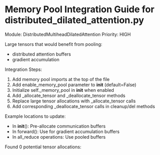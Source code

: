 
Memory Pool Integration Guide for distributed_dilated_attention.py
============================================================

Module: DistributedMultiheadDilatedAttention
Priority: HIGH

Large tensors that would benefit from pooling:
  - distributed attention buffers
  - gradient accumulation

Integration Steps:
1. Add memory pool imports at the top of the file
2. Add enable_memory_pool parameter to __init__ (default=False)
3. Initialize self._memory_pool in __init__ when enabled
4. Add _allocate_tensor and _deallocate_tensor methods
5. Replace large tensor allocations with _allocate_tensor calls
6. Add corresponding _deallocate_tensor calls in cleanup/del methods

Example locations to update:

  - In __init__(): Pre-allocate communication buffers
  - In forward(): Use for gradient accumulation buffers
  - In all_reduce operations: Use pooled buffers

Found 0 potential tensor allocations:
